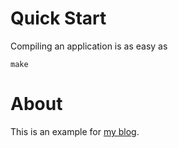 # Quick Start

Compiling an application is as easy as

```
make
```

# About

This is an example for [my blog](https://yu-che-gao.github.io/steven-blog/2017/03/23/%E9%87%8D%E6%96%B0%E5%AF%A9%E8%A6%96C%E8%AA%9E%E8%A8%80%EF%BC%9A%E8%AA%9E%E8%A8%80%E5%9F%BA%E7%A4%8E/).